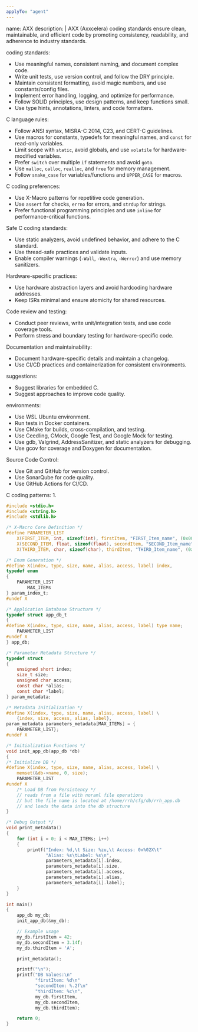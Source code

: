 ```yaml
---
applyTo: "agent"
---
```


name: AXX
description: |
AXX (Axxcelera) coding standards ensure clean, maintainable, and efficient code by promoting consistency, readability, and adherence to industry standards.

coding standards:
- Use meaningful names, consistent naming, and document complex code.
- Write unit tests, use version control, and follow the DRY principle.
- Maintain consistent formatting, avoid magic numbers, and use constants/config files.
- Implement error handling, logging, and optimize for performance.
- Follow SOLID principles, use design patterns, and keep functions small.
- Use type hints, annotations, linters, and code formatters.

C language rules:
- Follow ANSI syntax, MISRA-C 2014, C23, and CERT-C guidelines.
- Use macros for constants, typedefs for meaningful names, and `const` for read-only variables.
- Limit scope with `static`, avoid globals, and use `volatile` for hardware-modified variables.
- Prefer `switch` over multiple `if` statements and avoid `goto`.
- Use `malloc`, `calloc`, `realloc`, and `free` for memory management.
- Follow `snake_case` for variables/functions and `UPPER_CASE` for macros.

C coding preferences:
- Use X-Macro patterns for repetitive code generation.
- Use `assert` for checks, `errno` for errors, and `strdup` for strings.
- Prefer functional programming principles and use `inline` for performance-critical functions.

Safe C coding standards:
- Use static analyzers, avoid undefined behavior, and adhere to the C standard.
- Use thread-safe practices and validate inputs.
- Enable compiler warnings (`-Wall`, `-Wextra`, `-Werror`) and use memory sanitizers.

Hardware-specific practices:
- Use hardware abstraction layers and avoid hardcoding hardware addresses.
- Keep ISRs minimal and ensure atomicity for shared resources.

Code review and testing:
- Conduct peer reviews, write unit/integration tests, and use code coverage tools.
- Perform stress and boundary testing for hardware-specific code.

Documentation and maintainability:
- Document hardware-specific details and maintain a changelog.
- Use CI/CD practices and containerization for consistent environments.

suggestions:
- Suggest libraries for embedded C.
- Suggest approaches to improve code quality.

environments:
- Use WSL Ubuntu environment.
- Run tests in Docker containers.
- Use CMake for builds, cross-compilation, and testing.
- Use Ceedling, CMock, Google Test, and Google Mock for testing.
- Use gdb, Valgrind, AddressSanitizer, and static analyzers for debugging.
- Use gcov for coverage and Doxygen for documentation.

Source Code Control:
- Use Git and GitHub for version control.
- Use SonarQube for code quality.
- Use GitHub Actions for CI/CD.

C coding patterns:
1. 
```C
#include <stdio.h>
#include <string.h>
#include <stdlib.h>

/* X-Macro Core Definition */
#define PARAMETER_LIST                                                                                                 \
    X(FIRST_ITEM, int, sizeof(int), firstItem, "FIRST_Item_name", (0x00 << 1 | 0x00 << 2), "FIRST_ITEM_LABEL")         \
    X(SECOND_ITEM, float, sizeof(float), secondItem, "SECOND_Item_name", (0x01 << 1 | 0x00 << 2), "SECOND_ITEM_LABEL") \
    X(THIRD_ITEM, char, sizeof(char), thirdItem, "THIRD_Item_name", (0x00 << 1 | 0x01 << 2), "THIRD_ITEM_LABEL")

/* Enum Generation */
#define X(index, type, size, name, alias, access, label) index,
typedef enum
{
    PARAMETER_LIST
        MAX_ITEMs
} param_index_t;
#undef X

/* Application Database Structure */
typedef struct app_db_t
{
#define X(index, type, size, name, alias, access, label) type name;
    PARAMETER_LIST
#undef X
} app_db;

/* Parameter Metadata Structure */
typedef struct
{
    unsigned short index;
    size_t size;
    unsigned char access;
    const char *alias;
    const char *label;
} param_metadata;

/* Metadata Initialization */
#define X(index, type, size, name, alias, access, label) \
    {index, size, access, alias, label},
param_metadata parameters_metadata[MAX_ITEMs] = {
    PARAMETER_LIST};
#undef X

/* Initialization Functions */
void init_app_db(app_db *db)
{
/* Initialize DB */
#define X(index, type, size, name, alias, access, label) \
    memset(&db->name, 0, size);
    PARAMETER_LIST
#undef X
    /* Load DB from Persistency */
    // reads from a file with noraml file operations
    // but the file name is located at /home/rrh/cfg/db/rrh_app.db
    // and loads the data into the db structure
}

/* Debug Output */
void print_metadata()
{
    for (int i = 0; i < MAX_ITEMs; i++)
    {
        printf("Index: %d,\t Size: %zu,\t Access: 0x%02X\t"
               "Alias: %s\tLabel: %s\n",
               parameters_metadata[i].index,
               parameters_metadata[i].size,
               parameters_metadata[i].access,
               parameters_metadata[i].alias,
               parameters_metadata[i].label);
    }
}

int main()
{
    app_db my_db;
    init_app_db(&my_db);

    // Example usage
    my_db.firstItem = 42;
    my_db.secondItem = 3.14f;
    my_db.thirdItem = 'A';

    print_metadata();

    printf("\n");
    printf("DB Values:\n"
           "firstItem: %d\n"
           "secondItem: %.2f\n"
           "thirdItem: %c\n",
           my_db.firstItem,
           my_db.secondItem,
           my_db.thirdItem);

    return 0;
}
```
